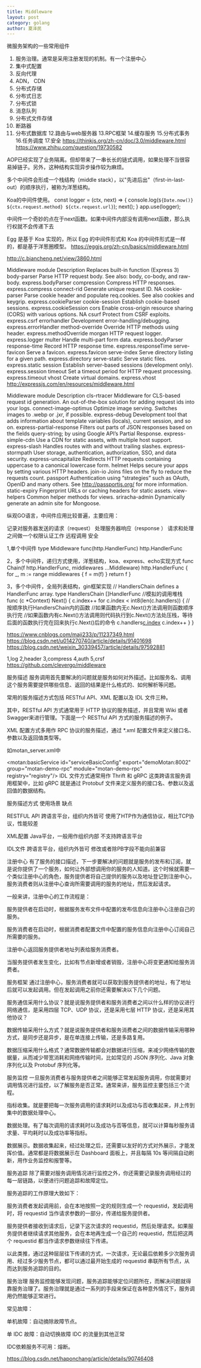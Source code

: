 ```yaml
---
title: Middleware
layout: post
category: golang
author: 夏泽民
---
```

微服务架构的一些常用组件
1. 服务治理。通常是采用注册发现的机制。有一个注册中心
2. 集中式配置
3. 反向代理
4. ADN， CDN
5. 分布式存储
6. 分布式日志
7. 分布式锁
8. 消息队列
9. 分布式文件存储
10. 断路器
11. 分布式数据库
12.路由与web服务器
13.RPC框架
14.缓存服务
15.分布式事务
16.任务调度
17.安全
https://thinkjs.org/zh-cn/doc/3.0/middleware.html
https://www.zhihu.com/question/19730582

AOP已经实现了业务隔离。但却带来了一串长长的链式调用，如果处理不当很容易掉链子。另外，这种结构实现异步操作较为麻烦。

多个中间件会形成一个栈结构（middle stack），以"先进后出"（first-in-last-out）的顺序执行，被称为洋葱结构。
<!-- more -->
Koa的中间件使用。
const logger = (ctx, next) => {
  console.log(`${Date.now()} ${ctx.request.method} ${ctx.request.url}`);
  next();
}
app.use(logger);

中间件一个奇妙的点在于next函数。如果中间件内部没有调用next函数，那么执行权就不会传递下去

 Egg 是基于 Koa 实现的，所以 Egg 的中间件形式和 Koa 的中间件形式是一样的，都是基于洋葱圈模型。
 https://eggjs.org/zh-cn/basics/middleware.html
 
 http://c.biancheng.net/view/3860.html
 
 Middleware module	Description	Replaces built-in function (Express 3)
body-parser	Parse HTTP request body. See also: body, co-body, and raw-body.	express.bodyParser
compression	Compress HTTP responses.	express.compress
connect-rid	Generate unique request ID.	NA
cookie-parser	Parse cookie header and populate req.cookies. See also cookies and keygrip.	express.cookieParser
cookie-session	Establish cookie-based sessions.	express.cookieSession
cors	Enable cross-origin resource sharing (CORS) with various options.	NA
csurf	Protect from CSRF exploits.	express.csrf
errorhandler	Development error-handling/debugging.	express.errorHandler
method-override	Override HTTP methods using header.	express.methodOverride
morgan	HTTP request logger.	express.logger
multer	Handle multi-part form data.	express.bodyParser
response-time	Record HTTP response time.	express.responseTime
serve-favicon	Serve a favicon.	express.favicon
serve-index	Serve directory listing for a given path.	express.directory
serve-static	Serve static files.	express.static
session	Establish server-based sessions (development only).	express.session
timeout	Set a timeout period for HTTP request processing.	express.timeout
vhost	Create virtual domains.	express.vhost
 http://expressjs.com/en/resources/middleware.html
 
 Middleware module	Description
cls-rtracer	Middleware for CLS-based request id generation. An out-of-the-box solution for adding request ids into your logs.
connect-image-optimus	Optimize image serving. Switches images to .webp or .jxr, if possible.
express-debug	Development tool that adds information about template variables (locals), current session, and so on.
express-partial-response	Filters out parts of JSON responses based on the fields query-string; by using Google API’s Partial Response.
express-simple-cdn	Use a CDN for static assets, with multiple host support.
express-slash	Handles routes with and without trailing slashes.
express-stormpath	User storage, authentication, authorization, SSO, and data security.
express-uncapitalize	Redirects HTTP requests containing uppercase to a canonical lowercase form.
helmet	Helps secure your apps by setting various HTTP headers.
join-io	Joins files on the fly to reduce the requests count.
passport	Authentication using “strategies” such as OAuth, OpenID and many others. See http://passportjs.org/ for more information.
static-expiry	Fingerprint URLs or caching headers for static assets.
view-helpers	Common helper methods for views.
sriracha-admin	Dynamically generate an admin site for Mongoose.

纵观GO语言，中间件应用比较普遍，主要应用：

记录对服务器发送的请求（request）
处理服务器响应（response ）
请求和处理之间做一个权限认证工作
远程调用
安全

1,单个中间件
type Middleware func(http.HandlerFunc) http.HandlerFunc

2，多个中间件，递归方式使用，洋葱结构，koa、express、echo实现方式
func Chain(f http.HandlerFunc, middlewares ...Middleware) http.HandlerFunc {
   for _, m := range middlewares {
      f = m(f)
   }
   return f
}

3，多个中间件，全局列表结构，gin框架实现
// HandlersChain defines a HandlerFunc array.
type HandlersChain []HandlerFunc
//模拟的调用堆栈
func (c *Context) Next() {
	c.index++
	for c.index < int8(len(c.handlers)) {
		//按顺序执行HandlersChain内的函数
		//如果函数内无c.Next()方法调用则函数顺序执行完
		//如果函数内有c.Next()方法调用则代码执行到c.Next()方法处压栈，等待后面的函数执行完在回来执行c.Next()后的命令
		c.handlers[c.index](c)
		c.index++
	}
}

https://www.cnblogs.com/maji233/p/11237349.html
https://blog.csdn.net/u014270740/article/details/91401698
https://blog.csdn.net/weixin_30339457/article/details/97592881


1,log
2,header
3,compress
4,auth
5,crsf
https://github.com/clevergo/middleware

服务描述
服务调用首先要解决的问题就是服务如何对外描述。比如服务名、调用这个服务需要提供哪些信息、返回的结果是什么格式的、如何解析等问题。

常用的服务描述方式包括 RESTful API、XML 配置以及 IDL 文件三种。

其中，RESTful API 方式通常用于 HTTP 协议的服务描述，并且常用 Wiki 或者Swagger来进行管理。下面是一个 RESTful API 方式的服务描述的例子。

XML 配置方式多用作 RPC 协议的服务描述，通过 *.xml 配置文件来定义接口名、参数以及返回值类型等。

如motan_server.xml中

<motan:basicService id="serviceBasicConfig" export="demoMotan:8002" group="motan-demo-rpc" module="motan-demo-rpc" registry="registry"/>
IDL 文件方式通常用作 Thrift 和 gRPC 这类跨语言服务调用框架中，比如 gRPC 就是通过 Protobuf 文件来定义服务的接口名、参数以及返回值的数据结构。

服务描述方式                           使用场景                                                缺点

RESTFUL API                          跨语言平台，组织内外皆可                   使用了HTP作为通信协议，相比TCP协议，性能较差

XML配置                                  Java平台，一般用作组织内部                不支持跨语言平台

IDL文件                                     跨语言平台，组织内外皆可                   修改或者除PB字段不能向前兼容

 

注册中心
有了服务的接口描述，下一步要解决的问题就是服务的发布和订阅，就是说你提供了一个服务，如何让外部想调用你的服务的人知道。这个时候就需要一个类似注册中心的角色，服务提供者将自己提供的服务以及地址登记到注册中心，服务消费者则从注册中心查询所需要调用的服务的地址，然后发起请求。

一般来讲，注册中心的工作流程是：

服务提供者在启动时，根据服务发布文件中配置的发布信息向注册中心注册自己的服务。

服务消费者在启动时，根据消费者配置文件中配置的服务信息向注册中心订阅自己所需要的服务。

注册中心返回服务提供者地址列表给服务消费者。

当服务提供者发生变化，比如有节点新增或者销毁，注册中心将变更通知给服务消费者。

 

服务框架
通过注册中心，服务消费者就可以获取到服务提供者的地址，有了地址后就可以发起调用。但在发起调用之前你还需要解决以下几个问题。

服务通信采用什么协议？就是说服务提供者和服务消费者之间以什么样的协议进行网络通信，是采用四层 TCP、UDP 协议，还是采用七层 HTTP 协议，还是采用其他协议？

数据传输采用什么方式？就是说服务提供者和服务消费者之间的数据传输采用哪种方式，是同步还是异步，是在单连接上传输，还是多路复用。

数据压缩采用什么格式？通常数据传输都会对数据进行压缩，来减少网络传输的数据量，从而减少带宽消耗和网络传输时间，比如常见的 JSON 序列化、Java 对象序列化以及 Protobuf 序列化等。

 

服务监控
一旦服务消费者与服务提供者之间能够正常发起服务调用，你就需要对调用情况进行监控，以了解服务是否正常。通常来讲，服务监控主要包括三个流程。

指标收集。就是要把每一次服务调用的请求耗时以及成功与否收集起来，并上传到集中的数据处理中心。

数据处理。有了每次调用的请求耗时以及成功与否等信息，就可以计算每秒服务请求量、平均耗时以及成功率等指标。

数据展示。数据收集起来，经过处理之后，还需要以友好的方式对外展示，才能发挥价值。通常都是将数据展示在 Dashboard 面板上，并且每隔 10s 等间隔自动刷新，用作业务监控和报警等。

 

服务追踪
除了需要对服务调用情况进行监控之外，你还需要记录服务调用经过的每一层链路，以便进行问题追踪和故障定位。

服务追踪的工作原理大致如下：

服务消费者发起调用前，会在本地按照一定的规则生成一个 requestid，发起调用时，将 requestid 当作请求参数的一部分，传递给服务提供者。

服务提供者接收到请求后，记录下这次请求的 requestid，然后处理请求。如果服务提供者继续请求其他服务，会在本地再生成一个自己的 requestid，然后把这两个 requestid 都当作请求参数继续往下传递。

以此类推，通过这种层层往下传递的方式，一次请求，无论最后依赖多少次服务调用、经过多少服务节点，都可以通过最开始生成的 requestid 串联所有节点，从而达到服务追踪的目的。

 

服务治理
服务监控能够发现问题，服务追踪能够定位问题所在，而解决问题就得靠服务治理了。服务治理就是通过一系列的手段来保证在各种意外情况下，服务调用仍然能够正常进行。

常见故障：

单机故障：自动摘除故障节点。

单 IDC 故障：自动切换故障 IDC 的流量到其他正常 

IDC依赖服务不可用：熔断。

https://blog.csdn.net/haponchang/article/details/90746408



